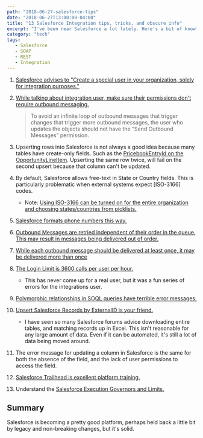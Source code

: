 ```yaml
---
path: "2018-06-27-salesforce-tips"
date: "2018-06-27T13:00:00-04:00"
title: "13 Salesforce Integration tips, tricks, and obscure info"
excerpt: "I've been near Salesforce a lot lately. Here's a bit of knowledge I've picked up on integrating with Salesforce."
category: "tech"
tags:
   - Salesforce
   - SOAP
   - REST
   - Integration
---
```


1. [Salesforce advises to "Create a special user in your organization, solely for integration purposes."][0]


2. [While talking about integration user, make sure their permissions don't require outbound messaging.][1]
    > To avoid an infinite loop of outbound messages that trigger changes that trigger more outbound messages, the user who updates the objects should not have the “Send Outbound Messages” permission.


3. Upserting rows into Salesforce is not always a good idea because many tables have create-only fields. Such as the [PricebookEntryId on the OpportunityLineItem][2]. Upserting the same row twice, will fail on the second upsert because that column can't be updated.


4. By default, Salesforce allows free-text in State or Country fields. This is particularly problematic when external systems expect [ISO-3166] codes.
    * Note: [Using ISO-3166 can be turned on for the entire organization and choosing states/countries from picklists.][4]


5. [Salesforce formats phone numbers this way.][5]


6. [Outbound Messages are retried independent of their order in the queue. This may result in messages being delivered out of order.][6]


7. [While each outbound message should be delivered at least once, it may be delivered more than once][6]


8. [The Login Limit is 3600 calls per user per hour.][7]
    * This has never come up for a real user, but it was a fun series of errors for the integrations user.


9. [Polymorphic relationships in SOQL queries have terrible error messages.][8]


10. [Upsert Salesforce Records by ExternalID is your friend.][9]
    * I have seen so many Salesforce forums advice downloading entire tables, and matching records up in Excel. This isn't reasonable for any large amount of data.  Even if it can be automated, it's still a lot of data being moved around.


11. The error message for updating a column in Salesforce is the same for both the absence of the field, and the lack of user permissions to access the field.


12. [Salesforce Trailhead is excellent platform training.][10]


13. Understand the [Salesforce Execution Governors and Limits.][11]

## Summary

Salesforce is becoming a pretty good platform, perhaps held back a little bit by legacy and non-breaking changes, but it's solid.

[0]: https://help.salesforce.com/articleView?id=000176281&type=1
[1]: https://developer.salesforce.com/docs/atlas.en-us.api.meta/api/sforce_api_om_outboundmessaging_listener.htm
[2]: https://developer.salesforce.com/docs/atlas.en-us.api.meta/api/sforce_api_objects_opportunitylineitem.htm
[3]: https://www.iso.org/iso-3166-country-codes.html
[4]: https://help.salesforce.com/articleView?id=admin_state_country_picklists_overview.htm&type=5
[5]: https://help.salesforce.com/articleView?id=000181563&language=en_US&type=1
[6]: https://developer.salesforce.com/docs/atlas.en-us.api.meta/api/sforce_api_om_outboundmessaging_notifications.htm
[7]: https://help.salesforce.com/articleView?id=000233559&type=1
[8]: https://developer.salesforce.com/docs/atlas.en-us.apexcode.meta/apexcode/langCon_apex_SOQL_polymorphic_relationships.htm
[9]: https://developer.salesforce.com/docs/atlas.en-us.apexcode.meta/apexcode/langCon_apex_dml_examples_upsert.htm
[10]: https://trailhead.salesforce.com/en
[11]: https://developer.salesforce.com/docs/atlas.en-us.apexcode.meta/apexcode/apex_gov_limits.htm
